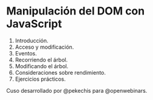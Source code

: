 # Manipulación del DOM con JavaScript

1. Introducción.
2. Acceso y modificación.
3. Eventos.
4. Recorriendo el árbol.
5. Modificando el árbol.
6. Consideraciones sobre rendimiento.
7. Ejercicios prácticos.

Cuso desarrollado por @pekechis para @openwebinars.
